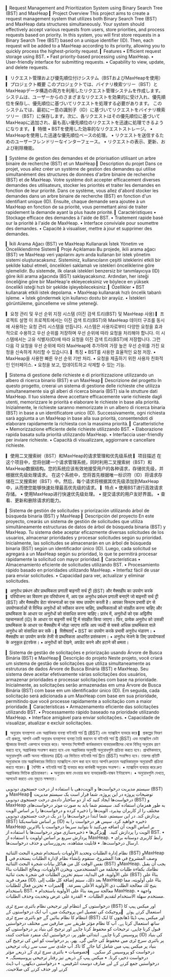 ▎Request Management and Prioritization System using Binary Search Tree (BST) and MaxHeap
▎Project Overview
This project aims to create a request management system that utilizes both Binary Search Tree (BST) and MaxHeap data structures simultaneously. Your system should effectively accept various requests from users, store priorities, and process requests based on priority.
In this system, you will first store requests in a Binary Search Tree (BST) based on a unique identifier (ID). Then, each request will be added to a MaxHeap according to its priority, allowing you to quickly process the highest-priority request.
▎Features
• Efficient request storage using BST.
• Fast priority-based processing using MaxHeap.
• User-friendly interface for submitting requests.
• Capability to view, update, and delete requests.

▎リクエスト管理および優先順位付けシステム（BSTおよびMaxHeapを使用）
▎プロジェクト概要
このプロジェクトでは、バイナリ検索ツリー（BST）とMaxHeapデータ構造の両方を利用したリクエスト管理システムを作成します。システムは、ユーザーからのさまざまなリクエストを効果的に受け入れ、優先順位を保存し、優先順位に基づいてリクエストを処理する必要があります。
このシステムでは、最初に一意の識別子（ID）に基づいてリクエストをバイナリ検索ツリー（BST）に保存します。次に、各リクエストはその優先順位に基づいてMaxHeapに追加され、最も高い優先順位のリクエストを迅速に処理できるようになります。
▎特徴
• BSTを使用した効率的なリクエストストレージ。
• MaxHeapを使用した迅速な優先順位ベースの処理。
• リクエストを送信するためのユーザーフレンドリーなインターフェース。
• リクエストの表示、更新、および削除機能。

▎Système de gestion des demandes et de priorisation utilisant un arbre binaire de recherche (BST) et un MaxHeap
▎Description du projet
Dans ce projet, vous allez créer un système de gestion des demandes qui utilise simultanément des structures de données d'arbre binaire de recherche (BST) et de MaxHeap. Votre système doit accepter efficacement diverses demandes des utilisateurs, stocker les priorités et traiter les demandes en fonction de leur priorité.
Dans ce système, vous allez d'abord stocker les demandes dans un arbre binaire de recherche (BST) en fonction d'un identifiant unique (ID). Ensuite, chaque demande sera ajoutée à un MaxHeap en fonction de sa priorité, vous permettant ainsi de traiter rapidement la demande ayant la plus haute priorité.
▎Caractéristiques
• Stockage efficace des demandes à l'aide de BST.
• Traitement rapide basé sur la priorité à l'aide de MaxHeap.
• Interface conviviale pour soumettre des demandes.
• Capacité à visualiser, mettre à jour et supprimer des demandes.

▎İkili Arama Ağacı (BST) ve MaxHeap Kullanarak İstek Yönetim ve Önceliklendirme Sistemi
▎Proje Açıklaması
Bu projede, ikili arama ağacı (BST) ve MaxHeap veri yapılarını aynı anda kullanan bir istek yönetim sistemi oluşturacaksınız. Sisteminiz, kullanıcıların çeşitli isteklerini etkili bir şekilde kabul etmeli, öncelikleri saklamalı ve istekleri önceliklerine göre işlemelidir.
Bu sistemde, ilk olarak istekleri benzersiz bir tanımlayıcıya (ID) göre ikili arama ağacında (BST) saklayacaksınız. Ardından, her isteği önceliğine göre bir MaxHeap'e ekleyeceksiniz ve böylece en yüksek öncelikli isteği hızlı bir şekilde işleyebileceksiniz.
▎Özellikler
• BST kullanarak etkili istek depolama.
• MaxHeap kullanarak hızlı öncelik tabanlı işleme.
• İstek göndermek için kullanıcı dostu bir arayüz.
• İstekleri görüntüleme, güncelleme ve silme yeteneği.

▎요청 관리 및 우선 순위 지정 시스템 (이진 검색 트리(BST) 및 MaxHeap 사용)
▎프로젝트 설명
이 프로젝트에서는 이진 검색 트리(BST)와 MaxHeap 데이터 구조를 동시에 사용하는 요청 관리 시스템을 만듭니다. 시스템은 사용자로부터 다양한 요청을 효과적으로 수용하고 우선 순위를 저장하며 우선 순위에 따라 요청을 처리해야 합니다.
이 시스템에서는 고유 식별자(ID)에 따라 요청을 이진 검색 트리(BST)에 저장합니다. 그런 다음 각 요청을 우선 순위에 따라 MaxHeap에 추가하여 가장 높은 우선 순위를 가진 요청을 신속하게 처리할 수 있습니다.
▎특징
• BST를 사용한 효율적인 요청 저장.
• MaxHeap을 사용한 빠른 우선 순위 기반 처리.
• 요청을 제출하기 위한 사용자 친화적인 인터페이스.
• 요청을 보고, 업데이트하고 삭제할 수 있는 기능.

▎Sistema di gestione delle richieste e di prioritizzazione utilizzando un albero di ricerca binario (BST) e un MaxHeap
▎Descrizione del progetto
In questo progetto, creerai un sistema di gestione delle richieste che utilizza simultaneamente sia gli alberi di ricerca binaria (BST) sia le strutture dati MaxHeap. Il tuo sistema deve accettare efficacemente varie richieste dagli utenti, memorizzare le priorità e elaborare le richieste in base alla priorità.
Inizialmente, le richieste saranno memorizzate in un albero di ricerca binaria (BST) in base a un identificatore unico (ID). Successivamente, ogni richiesta sarà aggiunta a un MaxHeap in base alla sua priorità, consentendoti di elaborare rapidamente la richiesta con la massima priorità.
▎Caratteristiche
• Memorizzazione efficiente delle richieste utilizzando BST.
• Elaborazione rapida basata sulla priorità utilizzando MaxHeap.
• Interfaccia user-friendly per inviare richieste.
• Capacità di visualizzare, aggiornare e cancellare richieste.

▎使用二叉搜索树（BST）和MaxHeap的请求管理和优先级系统
▎项目描述
在这个项目中，您将创建一个请求管理系统，同时利用二叉搜索树（BST）和MaxHeap数据结构。您的系统应该有效地接受用户的各种请求，存储优先级，并根据优先级处理请求。
在这个系统中，您将首先根据唯一标识符（ID）将请求存储在二叉搜索树（BST）中。然后，每个请求将根据其优先级添加到MaxHeap中，从而使您能够快速处理最高优先级的请求。
▎特点
• 使用BST进行高效请求存储。
• 使用MaxHeap进行快速优先级处理。
• 提交请求的用户友好界面。
• 查看、更新和删除请求的能力。

▎Sistema de gestión de solicitudes y priorización utilizando árbol de búsqueda binaria (BST) y MaxHeap
▎Descripción del proyecto
En este proyecto, crearás un sistema de gestión de solicitudes que utiliza simultáneamente estructuras de datos de árbol de búsqueda binaria (BST) y MaxHeap. Tu sistema debe aceptar eficazmente diversas solicitudes de los usuarios, almacenar prioridades y procesar solicitudes según su prioridad.
Inicialmente, las solicitudes se almacenarán en un árbol de búsqueda binaria (BST) según un identificador único (ID). Luego, cada solicitud se agregará a un MaxHeap según su prioridad, lo que te permitirá procesar rápidamente la solicitud con mayor prioridad.
▎Características
• Almacenamiento eficiente de solicitudes utilizando BST.
• Procesamiento rápido basado en prioridades utilizando MaxHeap.
• Interfaz fácil de usar para enviar solicitudes.
• Capacidad para ver, actualizar y eliminar solicitudes.

▎अनुरोध प्रबंधन और प्राथमिकता प्रणाली बाइनरी सर्च ट्री (BST) और मैक्सहीप का उपयोग करके
▎परियोजना का विवरण
इस परियोजना में, आप एक अनुरोध प्रबंधन प्रणाली बनाएंगे जो बाइनरी सर्च ट्री (BST) और मैक्सहीप डेटा संरचनाओं का एक साथ उपयोग करती है। आपका सिस्टम प्रभावी ढंग से उपयोगकर्ताओं से विभिन्न अनुरोधों को स्वीकार करना चाहिए, प्राथमिकताओं को संग्रहीत करना चाहिए और प्राथमिकता के आधार पर अनुरोधों को संसाधित करना चाहिए।
प्रारंभ में, अनुरोधों को एक अद्वितीय पहचानकर्ता (ID) के आधार पर बाइनरी सर्च ट्रि में संग्रहीत किया जाएगा। फिर, प्रत्येक अनुरोध को उसकी प्राथमिकता के आधार पर मैक्सहीप में जोड़ा जाएगा ताकि आप जल्दी से सबसे अधिक प्राथमिकता वाले अनुरोध को संसाधित कर सकें।
▎विशेषताएँ
• BST का उपयोग करके प्रभावी अनुरोध भंडारण।
• मैक्सहीप का उपयोग करके तेजी से प्राथमिकता आधारित प्रसंस्करण।
• अनुरोध भेजने के लिए उपयोगकर्ता के अनुकूल इंटरफेस।
• अनुरोधों को देखने, अपडेट करने और हटाने की क्षमता।

▎Sistema de gestão de solicitações e priorização usando Árvore de Busca Binária (BST) e MaxHeap
▎Descrição do projeto
Neste projeto, você criará um sistema de gestão de solicitações que utiliza simultaneamente as estruturas de dados Árvore de Busca Binária (BST) e MaxHeap. Seu sistema deve aceitar efetivamente várias solicitações dos usuários, armazenar prioridades e processar solicitações com base na prioridade.
Inicialmente, as solicitações serão armazenadas em uma Árvore de Busca Binária (BST) com base em um identificador único (ID). Em seguida, cada solicitação será adicionada a um MaxHeap com base em sua prioridade, permitindo que você processe rapidamente a solicitação com a maior prioridade.
▎Características
• Armazenamento eficiente das solicitações utilizando BST.
• Processamento rápido baseado na prioridade utilizando MaxHeap.
• Interface amigável para enviar solicitações.
• Capacidade de visualizar, atualizar e excluir solicitações.

▎অনুরোধ ব্যবস্থাপনা এবং অগ্রাধিকার ব্যবস্থা বাইনারি সার্চ ট্রি (BST) এবং ম্যাক্সহিপ ব্যবহার করে
▎প্রকল্পের বিবরণ
এই প্রকল্পে, আপনি একটি অনুরোধ ব্যবস্থাপনা ব্যবস্থা তৈরি করবেন যা বাইনারি সার্চ ট্রি (BST) এবং ম্যাক্সহিপ ডেটা স্ট্রাকচার উভয়ই একসাথে ব্যবহার করে। আপনার সিস্টেমটি কার্যকরভাবে ব্যবহারকারীদের থেকে বিভিন্ন অনুরোধ গ্রহণ করতে হবে, অগ্রাধিকার সংরক্ষণ করতে হবে এবং অগ্রাধিকার অনুযায়ী অনুরোধগুলি প্রক্রিয়া করতে হবে।
প্রাথমিকভাবে, অনুরোধগুলি একটি অনন্য পরিচয়পত্র (ID) এর ভিত্তিতে বাইনারি সার্চ ট্রিতে (BST) সংরক্ষিত হবে। তারপর প্রতিটি অনুরোধকে তার অগ্রাধিকারের ভিত্তিতে ম্যাক্সহিপে যোগ করা হবে যাতে আপনি দ্রুততম অগ্রাধিকারযুক্ত অনুরোধটি প্রক্রিয়া করতে পারেন।
▎বৈশিষ্ট্য
• বাইনারি সার্চ ট্রি ব্যবহার করে কার্যকরী অনুরোধ সংরক্ষণ।
• ম্যাক্সহিপ ব্যবহার করে দ্রুত অগ্রাধিকার ভিত্তিক প্রক্রিয়াকরণ।
• অনুরোধ জমা দেওয়ার জন্য ব্যবহারকারী-বান্ধব ইন্টারফেস।
• অনুরোধগুলি দেখতে, আপডেট করতে এবং মুছতে সক্ষমতা।

سیستم مدیریت درخواست‌ها و الویت‌دهی با استفاده از درخت جستجوی دودویی (BST) و MaxHeap
▎توضیحات پروژه
در این پروژه، شما قرار است یک سیستم مدیریت درخواست‌ها ایجاد کنید که از دو ساختار داده‌ی درخت جستجوی دودویی (BST) و MaxHeap به طور همزمان استفاده کند. سیستم شما باید به صورت موثر درخواست‌های مختلف را از کاربران بپذیرد، الویت‌ها را ذخیره کرده و درخواست‌ها را بر اساس الویت پردازش کند.
در این سیستم، شما ابتدا درخواست‌ها را در یک درخت جستجوی دودویی (BST) بر اساس شناسه‌یکتا (ID) ذخیره خواهید کرد. سپس هر درخواست را به MaxHeap بر اساس الویت آن اضافه می‌کنید تا بتوانید سریعا درخواست با بالاترین الویت را پردازش کنید.
▎ویژگی‌ها
• ذخیره‌سازی موثر درخواست‌ها با استفاده از BST.
• پردازش سریع بر اساس اولویت با استفاده از MaxHeap.
• رابط کاربری دوستانه برای ارسال درخواست‌ها.
• قابلیت مشاهده، به‌روزرسانی و حذف درخواست‌ها.

نظام إدارة الطلبات وتحديد الأولويات باستخدام شجرة البحث الثنائية (BST) وMaxHeap
▎وصف المشروع
في هذا المشروع، ستقوم بإنشاء نظام لإدارة الطلبات يستخدم في نفس الوقت كل من هياكل بيانات شجرة البحث الثنائية (BST) وMaxHeap. يجب أن يقبل نظامك بكفاءة طلبات مختلفة من المستخدمين، ويخزن الأولويات، ويعالج الطلبات بناءً على الأولوية.
في البداية، سيتم تخزين الطلبات في شجرة بحث ثنائية (BST) بناءً على معرف فريد (ID). بعد ذلك، سيتم إضافة كل طلب إلى MaxHeap بناءً على أولويته، مما يتيح لك معالجة الطلب ذي الأولوية الأعلى بسرعة.
▎الميزات
• تخزين فعال للطلبات باستخدام BST.
• معالجة سريعة بناءً على الأولوية باستخدام MaxHeap.
• واجهة مستخدم سهلة الاستخدام لتقديم الطلبات.
• القدرة على عرض وتحديث وحذف الطلبات.

درخواستوں کے انتظام اور ترجیحی نظام بائنری سرچ ٹری (BST) اور میکس ہیپ کا استعمال کرتے ہوئے
▎پروجیکٹ کی تفصیل
اس پروجیکٹ میں، آپ ایک درخواستوں کے انتظام کا نظام بنائیں گے جو بائنری سرچ ٹری (BST) اور میکس ہیپ ڈیٹا ڈھانچوں کا ایک ساتھ استعمال کرتا ہے۔ آپ کا نظام مؤثر طریقے سے صارفین سے مختلف درخواستیں قبول کرنا چاہیے، ترجیحات کو محفوظ کرنا چاہیے اور ترجیح کی بنیاد پر درخواستوں کو پروسیس کرنا چاہیے۔
ابتدائی طور پر، درخواستیں ایک منفرد شناخت کنندہ (ID) کی بنیاد پر بائنری سرچ ٹری میں محفوظ کی جائیں گی۔ پھر، ہر درخواست کو اس کی ترجیح کی بنیاد پر میکس ہیپ میں شامل کیا جائے گا تاکہ آپ جلدی سے سب سے زیادہ ترجیحی درخواست کو پروسیس کر سکیں۔
▎خصوصیات
• بائنری سرچ ٹری کے ذریعے مؤثر درخواست ذخیرہ کرنا۔
• میکس ہیپ کے ذریعے تیز رفتار ترجیحی پروسیسنگ۔
• درخواستیں جمع کرنے کے لیے صارف دوست انٹرفیس۔
• درخواستیں دیکھنے، اپ ڈیٹ کرنے اور حذف کرنے کی صلاحیت۔

